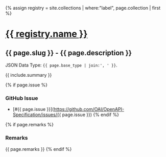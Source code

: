 {% assign registry = site.collections | where:"label", page.collection  | first %}
# <a href=".">{{ registry.name }}</a>

## {{ page.slug }} - {{ page.description }}

JSON Data Type: `{{ page.base_type | join:', ' }}`.

{{ include.summary }}

{% if page.issue %}
### GitHub Issue

* [#{{ page.issue }}](https://github.com/OAI/OpenAPI-Specification/issues/{{ page.issue }})
{% endif %}

{% if page.remarks %}
### Remarks

{{ page.remarks }}
{% endif %}
